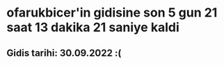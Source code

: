 # ofarukbicer'in gidisine son 5 gun 21 saat 13 dakika 21 saniye kaldi

## Gidis tarihi: 30.09.2022 :(
